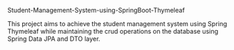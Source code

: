 Student-Management-System-using-SpringBoot-Thymeleaf

This project aims to achieve the student management system using Spring Thymeleaf while maintaining the crud operations on the database using Spring Data JPA and DTO layer.
